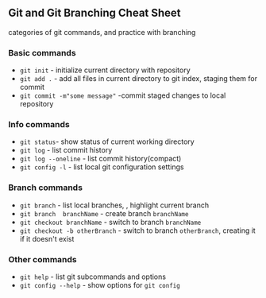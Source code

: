 ##  Git and Git Branching Cheat Sheet

categories of git  commands, and practice with branching


### Basic commands
* `git init` - initialize current directory with repository
* `git add .` - add all files in current directory to git index, staging them for  commit
* `git commit -m"some message"` -commit  staged  changes to local repository

### Info commands

* `git status`- show status of current working directory
* `git log` - list commit history
* `git log --oneline` - list commit history(compact)
* `git config -l` - list local git configuration settings

### Branch commands
* `git branch` - list local branches, , highlight current branch
* `git branch  branchName` - create  branch `branchName`
* `git checkout branchName` - switch to branch `branchName`
* `git checkout -b otherBranch`  - switch to branch `otherBranch`, creating it if it doesn't exist

### Other commands
* `git help` - list git subcommands and options
* `git config --help` - show options for  `git config`
